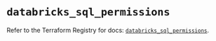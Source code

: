 # `databricks_sql_permissions`

Refer to the Terraform Registry for docs: [`databricks_sql_permissions`](https://registry.terraform.io/providers/databricks/databricks/1.51.0/docs/resources/sql_permissions).
